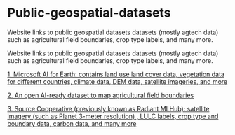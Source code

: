 # Public-geospatial-datasets
Website links to public geospatial datasets datasets (mostly agtech data) such as agricultural field boundaries, crop type labels, and many more.

Website links to public geospatial datasets datasets (mostly agtech data) such as agricultural field boundaries, crop type labels, and many more.

[1. Microsoft AI for Earth: contains land use land cover data, vegetation data for different countries, climate data, DEM data, satellite imageries, and more](https://planetarycomputer.microsoft.com/catalog#Demographics)

[2. An open AI-ready dataset to map agricultural field boundaries](https://jeodpp.jrc.ec.europa.eu/ftp/jrc-opendata/DRLL/AI4BOUNDARIES/)

[3. Source Cooperative (previously known as Radiant MLHub): satellite imagery (such as Planet 3-meter resolution) , LULC labels, crop type and boundary data, carbon data, and many more](https://beta.source.coop/)
